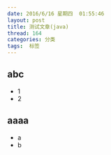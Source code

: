 ```yaml
---
date: 2016/6/16 星期四  01:55:46
layout: post
title: 测试文章(java)
thread: 164
categories: 分类
tags:  标签
---
```


abc
------

- 1
- 2

aaaa
------
- a
- b